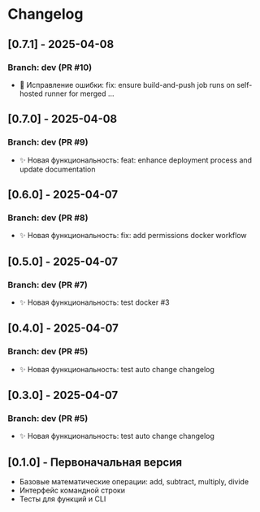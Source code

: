 # Changelog

## [0.7.1] - 2025-04-08
### Branch: dev (PR #10)
- 🐛 Исправление ошибки: fix: ensure build-and-push job runs on self-hosted runner for merged …



## [0.7.0] - 2025-04-08
### Branch: dev (PR #9)
- ✨ Новая функциональность: feat: enhance deployment process and update documentation



## [0.6.0] - 2025-04-07
### Branch: dev (PR #8)
- ✨ Новая функциональность: fix: add permissions docker workflow



## [0.5.0] - 2025-04-07
### Branch: dev (PR #7)
- ✨ Новая функциональность: test docker #3



## [0.4.0] - 2025-04-07
### Branch: dev (PR #5)
- ✨ Новая функциональность: test auto change changelog



## [0.3.0] - 2025-04-07
### Branch: dev (PR #5)
- ✨ Новая функциональность: test auto change changelog



## [0.1.0] - Первоначальная версия
- Базовые математические операции: add, subtract, multiply, divide
- Интерфейс командной строки
- Тесты для функций и CLI